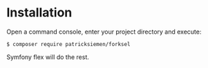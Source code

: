 Installation
============

Open a command console, enter your project directory and execute:

```console
$ composer require patricksiemen/forksel
```

Symfony flex will do the rest.
